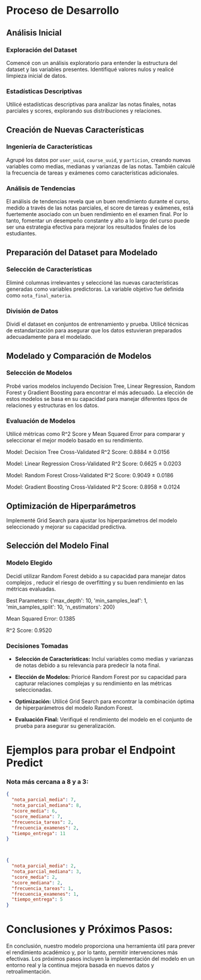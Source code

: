 # Proceso de Desarrollo

## Análisis Inicial

### Exploración del Dataset

Comencé con un análisis exploratorio para entender la estructura del dataset y las variables presentes. Identifiqué valores nulos y realicé limpieza inicial de datos.

### Estadísticas Descriptivas

Utilicé estadísticas descriptivas para analizar las notas finales, notas parciales y scores, explorando sus distribuciones y relaciones.

## Creación de Nuevas Características

### Ingeniería de Características

Agrupé los datos por `user_uuid`, `course_uuid`, y `particion`, creando nuevas variables como medias, medianas y varianzas de las notas. También calculé la frecuencia de tareas y exámenes como características adicionales.

### Análisis de Tendencias

El análisis de tendencias revela que un buen rendimiento durante el curso, medido a través de las notas parciales, el score de tareas y exámenes, está fuertemente asociado con un buen rendimiento en el examen final. Por lo tanto, fomentar un desempeño constante y alto a lo largo del curso puede ser una estrategia efectiva para mejorar los resultados finales de los estudiantes.

## Preparación del Dataset para Modelado

### Selección de Características

Eliminé columnas irrelevantes y seleccioné las nuevas características generadas como variables predictoras. La variable objetivo fue definida como `nota_final_materia`.

### División de Datos

Dividí el dataset en conjuntos de entrenamiento y prueba. Utilicé técnicas de estandarización para asegurar que los datos estuvieran preparados adecuadamente para el modelado.

## Modelado y Comparación de Modelos

### Selección de Modelos

Probé varios modelos incluyendo Decision Tree, Linear Regression, Random Forest y Gradient Boosting para encontrar el más adecuado. La elección de estos modelos se basa en su capacidad para manejar diferentes tipos de relaciones y estructuras en los datos.

### Evaluación de Modelos

Utilicé métricas como R^2 Score y Mean Squared Error para comparar y seleccionar el mejor modelo basado en su rendimiento.

Model: Decision Tree
Cross-Validated R^2 Score: 0.8884 ± 0.0156

Model: Linear Regression
Cross-Validated R^2 Score: 0.6625 ± 0.0203

Model: Random Forest
Cross-Validated R^2 Score: 0.9049 ± 0.0186

Model: Gradient Boosting
Cross-Validated R^2 Score: 0.8958 ± 0.0124



## Optimización de Hiperparámetros

Implementé Grid Search para ajustar los hiperparámetros del modelo seleccionado y mejorar su capacidad predictiva.

## Selección del Modelo Final

### Modelo Elegido

Decidí utilizar Random Forest debido a su capacidad para manejar datos complejos , reducir el riesgo de overfitting y su buen rendimiento en las métricas evaluadas.

Best Parameters: {'max_depth': 10, 'min_samples_leaf': 1, 'min_samples_split': 10, 'n_estimators': 200}

Mean Squared Error: 0.1385

R^2 Score: 0.9520

### Decisiones Tomadas

- **Selección de Características:** Incluí variables como medias y varianzas de notas debido a su relevancia para predecir la nota final.

- **Elección de Modelos:** Prioricé Random Forest por su capacidad para capturar relaciones complejas y su rendimiento en las métricas seleccionadas.

- **Optimización:** Utilicé Grid Search para encontrar la combinación óptima de hiperparámetros del modelo Random Forest.

- **Evaluación Final:** Verifiqué el rendimiento del modelo en el conjunto de prueba para asegurar su generalización.

# Ejemplos para probar el Endpoint Predict

### Nota más cercana a 8 y a 3:

```json
{
  "nota_parcial_media": 7,
  "nota_parcial_mediana": 8,
  "score_media": 6,
  "score_mediana": 7,
  "frecuencia_tareas": 2,
  "frecuencia_examenes": 2,
  "tiempo_entrega": 11
}



{
  "nota_parcial_media": 2,
  "nota_parcial_mediana": 3,
  "score_media": 2,
  "score_mediana": 2,
  "frecuencia_tareas": 1,
  "frecuencia_examenes": 1,
  "tiempo_entrega": 5
}

```


# Conclusiones y Próximos Pasos:

En conclusión, nuestro modelo proporciona una herramienta útil para prever el rendimiento académico y, por lo tanto, permitir intervenciones más efectivas. Los próximos pasos incluyen la implementación del modelo en un entorno real y la continua mejora basada en nuevos datos y retroalimentación.
